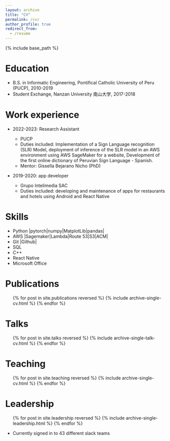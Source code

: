 ```yaml
---
layout: archive
title: "CV"
permalink: /cv/
author_profile: true
redirect_from:
  - /resume
---
```


{% include base_path %}

Education
======
* B.S. in Informatic Engineering, Pontifical Catholic University of Peru (PUCP), 2010-2019
* Student Exchange, Nanzan University 南山大学, 2017-2018

Work experience
======

* 2022-2023: Research Assistant
  * PUCP
  * Duties included: Implementation of a Sign Language recognition (SLR) Model, deployment of inference of the SLR model in an AWS environment using AWS SageMaker for a website, Development of the first online dictionary of Peruvian Sign Language - Spanish.  
  * Mentor: Gissella Bejarano Nicho (PhD)

* 2019-2020: app developer
  * Grupo Intelimedia SAC
  * Duties included: developing and maintenance of apps for restaurants and hotels using Android and React Native
  
Skills
======
* Python
  |pytorch|numpy|MatplotLib|pandas|
* AWS
  |Sagemaker|Lambda|Route 53|S3|ACM|
* Git
  |Github|
* SQL
* C++
* React Native
* Microsoft Office

Publications
======
  <ul>{% for post in site.publications reversed %}
    {% include archive-single-cv.html %}
  {% endfor %}</ul>
  
Talks
======
  <ul>{% for post in site.talks reversed %}
    {% include archive-single-talk-cv.html  %}
  {% endfor %}</ul>
  
Teaching
======
  <ul>{% for post in site.teaching reversed %}
    {% include archive-single-cv.html %}
  {% endfor %}</ul>
  
Leadership
======
  <ul>{% for post in site.leadership reversed %}
    {% include archive-single-leadership.html %}
  {% endfor %}</ul>

* Currently signed in to 43 different slack teams
